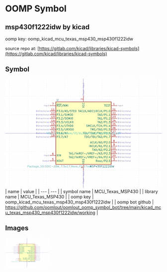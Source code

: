 # OOMP Symbol  
## msp430f1222idw  by kicad  
  
oomp key: oomp_kicad_mcu_texas_msp430_msp430f1222idw  
  
source repo at: [https://gitlab.com/kicad/libraries/kicad-symbols](https://gitlab.com/kicad/libraries/kicad-symbols)  
## Symbol  
  
[![working.png](working_600.png)](working.png)  
| name | value | 
| --- | --- | 
| symbol name | MCU_Texas_MSP430 | 
| library name | MCU_Texas_MSP430 | 
| oomp key | oomp_kicad_mcu_texas_msp430_msp430f1222idw | 
| oomp bot github | https://github.com/oomlout/oomlout_oomp_symbol_bot/tree/main/kicad_mcu_texas_msp430_msp430f1222idw/working | 
## Images  
  
[![working.png](working_140.png)](working.png)  

